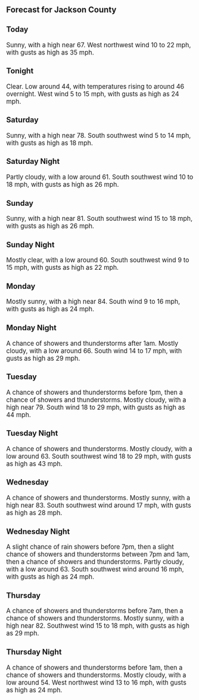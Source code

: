 <div>
   <h2>Forecast for Jackson County</h2>
   <p>
      <div style="font-size:120%">
         <h3>Today</h3>Sunny, with a high near 67. West northwest wind 10 to 22 mph, with gusts as high as 35 mph.<br></div>
   </p>
   <p>
      <div style="font-size:120%">
         <h3>Tonight</h3>Clear. Low around 44, with temperatures rising to around 46 overnight. West wind 5 to 15 mph, with gusts as high as 24 mph.<br></div>
   </p>
   <p>
      <div style="font-size:120%">
         <h3>Saturday</h3>Sunny, with a high near 78. South southwest wind 5 to 14 mph, with gusts as high as 18 mph.<br></div>
   </p>
   <p>
      <div style="font-size:120%">
         <h3>Saturday Night</h3>Partly cloudy, with a low around 61. South southwest wind 10 to 18 mph, with gusts as high as 26 mph.<br></div>
   </p>
   <p>
      <div style="font-size:120%">
         <h3>Sunday</h3>Sunny, with a high near 81. South southwest wind 15 to 18 mph, with gusts as high as 26 mph.<br></div>
   </p>
   <p>
      <div style="font-size:120%">
         <h3>Sunday Night</h3>Mostly clear, with a low around 60. South southwest wind 9 to 15 mph, with gusts as high as 22 mph.<br></div>
   </p>
   <p>
      <div style="font-size:120%">
         <h3>Monday</h3>Mostly sunny, with a high near 84. South wind 9 to 16 mph, with gusts as high as 24 mph.<br></div>
   </p>
   <p>
      <div style="font-size:120%">
         <h3>Monday Night</h3>A chance of showers and thunderstorms after 1am. Mostly cloudy, with a low around 66. South wind 14 to 17 mph, with gusts
         as high as 29 mph.<br></div>
   </p>
   <p>
      <div style="font-size:120%">
         <h3>Tuesday</h3>A chance of showers and thunderstorms before 1pm, then a chance of showers and thunderstorms. Mostly cloudy, with a high near
         79. South wind 18 to 29 mph, with gusts as high as 44 mph.<br></div>
   </p>
   <p>
      <div style="font-size:120%">
         <h3>Tuesday Night</h3>A chance of showers and thunderstorms. Mostly cloudy, with a low around 63. South southwest wind 18 to 29 mph, with gusts
         as high as 43 mph.<br></div>
   </p>
   <p>
      <div style="font-size:120%">
         <h3>Wednesday</h3>A chance of showers and thunderstorms. Mostly sunny, with a high near 83. South southwest wind around 17 mph, with gusts as
         high as 28 mph.<br></div>
   </p>
   <p>
      <div style="font-size:120%">
         <h3>Wednesday Night</h3>A slight chance of rain showers before 7pm, then a slight chance of showers and thunderstorms between 7pm and 1am, then a
         chance of showers and thunderstorms. Partly cloudy, with a low around 63. South southwest wind around 16 mph, with gusts as
         high as 24 mph.<br></div>
   </p>
   <p>
      <div style="font-size:120%">
         <h3>Thursday</h3>A chance of showers and thunderstorms before 7am, then a chance of showers and thunderstorms. Mostly sunny, with a high near
         82. Southwest wind 15 to 18 mph, with gusts as high as 29 mph.<br></div>
   </p>
   <p>
      <div style="font-size:120%">
         <h3>Thursday Night</h3>A chance of showers and thunderstorms before 1am, then a chance of showers and thunderstorms. Mostly cloudy, with a low around
         54. West northwest wind 13 to 16 mph, with gusts as high as 24 mph.<br></div>
   </p>
</div>